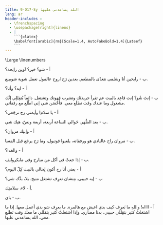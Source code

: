 ```yaml
---
title: 9-D17-Sy الله يساعدني عليها
lang: ar
header-includes :
  - \frenchspacing
  - \usepackage[right]{lineno}
  - |
    ```{=latex}
    \babelfont[arabic]{rm}[Scale=1.4, AutoFakeBold=1.4]{Lateef}
    ```
---
```


\Large
\linenumbers



أ - شو؟ خير؟ لَوين رايحة؟

ب - رايحين أنا وسَلمى نتغدّى بالمطعم. بعدين رَح اروح عالمول نعمل شوية شوبينغ.

أ - ايه؟ وأنا؟ 

ب - إنتَ شُو؟ إنت قاعِد بالبيت عم تقرأ جريدتَك وتشرب قهوتك وتشتغل. دائماً بْتقِللِي إنَّك مشغول وما عندك وقت تطلَع معي. فأَحْسَن شي إني اطْلَع مع رفقاتي. 
 
أ - يا سلام! وأيمتى رَح ترجَعي؟ 

ب - بعد الضُّهر. حَوالي الساعة أربعة، أربعة ونصّ، هيك شي.

أ - وإبنِك مروان؟

ب - مروان راح عالنادي هو ورفقاته، يلعبوا فوتبول، وما رَح يرجَع قبل المسا.

أ - والغدا؟

ب - إذا جعتْ في أكل من مبارح وفي مايكروايف.

أ - يعني أنا رح أكون لِحالي بالبيت كِلّ اليوم؟

ب - إيه حبيبي. مِنشان تعرِف تشتغل منيح. يلا، بدَّك شي؟

أ - لاء، سلامتِك.

ب - باي.

أ - ااااه! واللهِ ما بَعرِف كيف بدي اعيش مع هالمرة. ما بعرِف شو بدي أعمل معها. إذا ما اشتغلتْ كتير بتقِللي حبيبي، بدنا مصاري. وإذا اشتغلتْ كتير بتقللي ما معك وقت تطلع معي. الله يساعدني عليها. 
